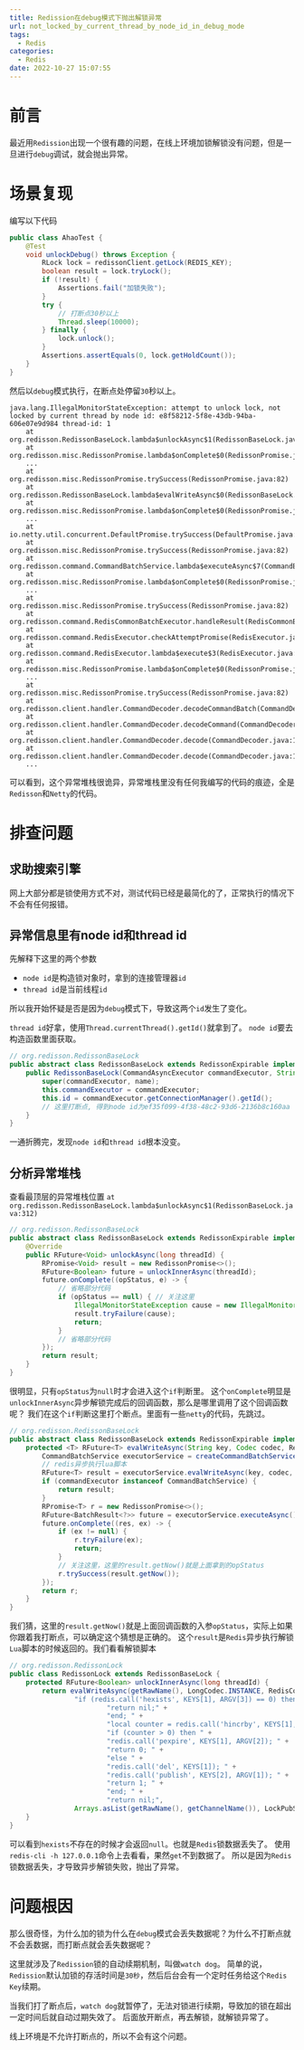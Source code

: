 ```yaml
---
title: Redission在debug模式下抛出解锁异常
url: not_locked_by_current_thread_by_node_id_in_debug_mode
tags:
  - Redis
categories:
  - Redis 
date: 2022-10-27 15:07:55
---
```


# 前言
最近用`Redission`出现一个很有趣的问题，在线上环境加锁解锁没有问题，但是一旦进行`debug`调试，就会抛出异常。

# 场景复现
编写以下代码
```java
public class AhaoTest {
    @Test
    void unlockDebug() throws Exception {
        RLock lock = redissonClient.getLock(REDIS_KEY);
        boolean result = lock.tryLock();
        if (!result) {
            Assertions.fail("加锁失败");
        }
        try {
            // 打断点30秒以上
            Thread.sleep(10000);
        } finally {
            lock.unlock();
        }
        Assertions.assertEquals(0, lock.getHoldCount());
    }
}
```

然后以`debug`模式执行，在断点处停留`30`秒以上。
```text
java.lang.IllegalMonitorStateException: attempt to unlock lock, not locked by current thread by node id: e8f58212-5f8e-43db-94ba-606e07e9d984 thread-id: 1
	at org.redisson.RedissonBaseLock.lambda$unlockAsync$1(RedissonBaseLock.java:312)
	at org.redisson.misc.RedissonPromise.lambda$onComplete$0(RedissonPromise.java:187)
	...
	at org.redisson.misc.RedissonPromise.trySuccess(RedissonPromise.java:82)
	at org.redisson.RedissonBaseLock.lambda$evalWriteAsync$0(RedissonBaseLock.java:224)
	at org.redisson.misc.RedissonPromise.lambda$onComplete$0(RedissonPromise.java:187)
	...
	at io.netty.util.concurrent.DefaultPromise.trySuccess(DefaultPromise.java:104)
	at org.redisson.misc.RedissonPromise.trySuccess(RedissonPromise.java:82)
	at org.redisson.command.CommandBatchService.lambda$executeAsync$7(CommandBatchService.java:326)
	at org.redisson.misc.RedissonPromise.lambda$onComplete$0(RedissonPromise.java:187)
	...
	at org.redisson.misc.RedissonPromise.trySuccess(RedissonPromise.java:82)
	at org.redisson.command.RedisCommonBatchExecutor.handleResult(RedisCommonBatchExecutor.java:130)
	at org.redisson.command.RedisExecutor.checkAttemptPromise(RedisExecutor.java:447)
	at org.redisson.command.RedisExecutor.lambda$execute$3(RedisExecutor.java:169)
	at org.redisson.misc.RedissonPromise.lambda$onComplete$0(RedissonPromise.java:187)
	...
	at org.redisson.misc.RedissonPromise.trySuccess(RedissonPromise.java:82)
	at org.redisson.client.handler.CommandDecoder.decodeCommandBatch(CommandDecoder.java:293)
	at org.redisson.client.handler.CommandDecoder.decodeCommand(CommandDecoder.java:188)
	at org.redisson.client.handler.CommandDecoder.decode(CommandDecoder.java:116)
	at org.redisson.client.handler.CommandDecoder.decode(CommandDecoder.java:101)
	...
```

可以看到，这个异常堆栈很诡异，异常堆栈里没有任何我编写的代码的痕迹，全是`Redisson`和`Netty`的代码。

# 排查问题
## 求助搜索引擎
网上大部分都是锁使用方式不对，测试代码已经是最简化的了，正常执行的情况下不会有任何报错。

## 异常信息里有node id和thread id
先解释下这里的两个参数
- `node id`是构造锁对象时，拿到的连接管理器`id`
- `thread id`是当前线程`id`

所以我开始怀疑是否是因为`debug`模式下，导致这两个`id`发生了变化。

`thread id`好拿，使用`Thread.currentThread().getId()`就拿到了。
`node id`要去构造函数里面获取。
```java
// org.redisson.RedissonBaseLock
public abstract class RedissonBaseLock extends RedissonExpirable implements RLock {
    public RedissonBaseLock(CommandAsyncExecutor commandExecutor, String name) {
        super(commandExecutor, name);
        this.commandExecutor = commandExecutor;
        this.id = commandExecutor.getConnectionManager().getId();
        // 这里打断点, 得到node id为ef35f099-4f38-48c2-93d6-2136b8c160aa
    }
}
```

一通折腾完，发现`node id`和`thread id`根本没变。

## 分析异常堆栈
查看最顶层的异常堆栈位置
`at org.redisson.RedissonBaseLock.lambda$unlockAsync$1(RedissonBaseLock.java:312)`
```java
// org.redisson.RedissonBaseLock
public abstract class RedissonBaseLock extends RedissonExpirable implements RLock {
    @Override
    public RFuture<Void> unlockAsync(long threadId) {
        RPromise<Void> result = new RedissonPromise<>();
        RFuture<Boolean> future = unlockInnerAsync(threadId);
        future.onComplete((opStatus, e) -> {
            // 省略部分代码
            if (opStatus == null) { // 关注这里
                IllegalMonitorStateException cause = new IllegalMonitorStateException("attempt to unlock lock, not locked by current thread by node id: " + id + " thread-id: " + threadId);
                result.tryFailure(cause);
                return;
            }
            // 省略部分代码
        });
        return result;
    }
}
```
很明显，只有`opStatus`为`null`时才会进入这个`if`判断里。
这个`onComplete`明显是`unlockInnerAsync`异步解锁完成后的回调函数，那么是哪里调用了这个回调函数呢？
我们在这个`if`判断这里打个断点。里面有一些`netty`的代码，先跳过。

```java
// org.redisson.RedissonBaseLock
public abstract class RedissonBaseLock extends RedissonExpirable implements RLock {
    protected <T> RFuture<T> evalWriteAsync(String key, Codec codec, RedisCommand<T> evalCommandType, String script, List<Object> keys, Object... params) {
        CommandBatchService executorService = createCommandBatchService();
        // redis异步执行lua脚本
        RFuture<T> result = executorService.evalWriteAsync(key, codec, evalCommandType, script, keys, params);
        if (commandExecutor instanceof CommandBatchService) {
            return result;
        }
        RPromise<T> r = new RedissonPromise<>();
        RFuture<BatchResult<?>> future = executorService.executeAsync();
        future.onComplete((res, ex) -> {
            if (ex != null) {
                r.tryFailure(ex);
                return;
            }
            // 关注这里，这里的result.getNow()就是上面拿到的opStatus
            r.trySuccess(result.getNow());
        });
        return r;
    }
}
```
我们猜，这里的`result.getNow()`就是上面回调函数的入参`opStatus`，实际上如果你跟着我打断点，可以确定这个猜想是正确的。
这个`result`是`Redis`异步执行解锁`Lua`脚本的时候返回的。我们看看解锁脚本
```java
// org.redisson.RedissonLock
public class RedissonLock extends RedissonBaseLock {
    protected RFuture<Boolean> unlockInnerAsync(long threadId) {
        return evalWriteAsync(getRawName(), LongCodec.INSTANCE, RedisCommands.EVAL_BOOLEAN,
                "if (redis.call('hexists', KEYS[1], ARGV[3]) == 0) then " +
                        "return nil;" +
                        "end; " +
                        "local counter = redis.call('hincrby', KEYS[1], ARGV[3], -1); " +
                        "if (counter > 0) then " +
                        "redis.call('pexpire', KEYS[1], ARGV[2]); " +
                        "return 0; " +
                        "else " +
                        "redis.call('del', KEYS[1]); " +
                        "redis.call('publish', KEYS[2], ARGV[1]); " +
                        "return 1; " +
                        "end; " +
                        "return nil;",
                Arrays.asList(getRawName(), getChannelName()), LockPubSub.UNLOCK_MESSAGE, internalLockLeaseTime, getLockName(threadId));
    }
}
```

可以看到`hexists`不存在的时候才会返回`null`。也就是`Redis`锁数据丢失了。
使用`redis-cli -h 127.0.0.1`命令上去看看，果然`get`不到数据了。
所以是因为`Redis`锁数据丢失，才导致异步解锁失败，抛出了异常。

# 问题根因
那么很奇怪，为什么加的锁为什么在`debug`模式会丢失数据呢？为什么不打断点就不会丢数据，而打断点就会丢失数据呢？

这里就涉及了`Redission`锁的自动续期机制，叫做`watch dog`。
简单的说，`Redission`默认加锁的存活时间是`30秒`，然后后台会有一个定时任务给这个`Redis Key`续期。

当我们打了断点后，`watch dog`就暂停了，无法对锁进行续期，导致加的锁在超出一定时间后就自动过期失效了。
后面放开断点，再去解锁，就解锁异常了。

线上环境是不允许打断点的，所以不会有这个问题。